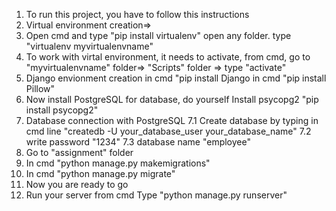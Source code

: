 1. To run this project, you have to follow this instructions
2. Virtual environment creation=>
3. Open cmd and type
"pip install virtualenv"
open any folder. type "virtualenv myvirtualenvname"
4. To work with virtal environment, it needs to activate,
from cmd,  go to "myvirtualenvname" folder=> "Scripts" folder => type "activate"
5. Django envionment creation
in cmd "pip install Django
in cmd "pip install Pillow"
6. Now install PostgreSQL for database, do yourself
Install psycopg2 "pip install psycopg2"
7. Database connection with PostgreSQL
   7.1 Create database by typing in cmd line "createdb -U your_database_user your_database_name"
   7.2 write password "1234"
   7.3 database name "employee"
9. Go to "assignment" folder
10. In cmd "python manage.py makemigrations"
11. In cmd "python manage.py migrate"
12. Now you are ready to go
13. Run your server from cmd
Type "python manage.py runserver"
